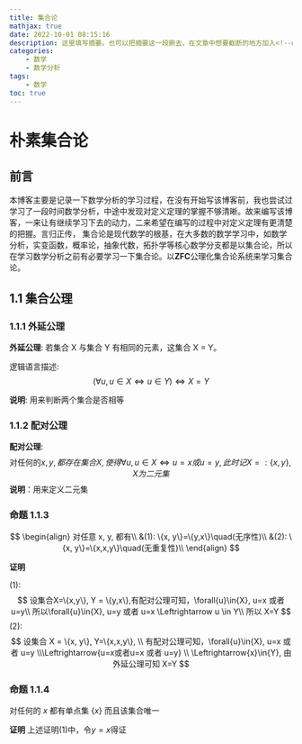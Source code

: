 ```yaml
---
title: 集合论
mathjax: true
date: 2022-10-01 08:15:16
description: 这里填写摘要。也可以把摘要这一段删去，在文章中想要截断的地方加入<!--more-->，这样在首页就只显示开头到截断的内容，而不会显示全文
categories:
    - 数学
    - 数学分析
tags:
    - 数学
toc: true
---
```


# 朴素集合论
## 前言
本博客主要是记录一下数学分析的学习过程，在没有开始写该博客前，我也尝试过学习了一段时间数学分析，中途中发现对定义定理的掌握不够清晰。故来编写该博客，一来让有继续学习下去的动力，二来希望在编写的过程中对定义定理有更清楚的把握。言归正传，
集合论是现代数学的根基，在大多数的数学学习中，如数学分析，实变函数，概率论，抽象代数，拓扑学等核心数学分支都是以集合论，所以在学习数学分析之前有必要学习一下集合论。以**ZFC**公理化集合论系统来学习集合论。

## 1.1 集合公理
### 1.1.1 外延公理
**外延公理**: 若集合 X 与集合 Y 有相同的元素，这集合 X = Y。

逻辑语言描述: $$(\forall{u}, u\in{X}\Leftrightarrow{u}\in{Y})\Leftrightarrow{X=Y}$$

**说明**: 用来判断两个集合是否相等

### 1.1.2 配对公理
**配对公理**: $$\text{对任何的}x, y,都存在集合X,使得\forall{u}, u\in{X}\Leftrightarrow{u=x或u=y},此时记X=:\{x,y\}, X为二元集 $$
**说明**：用来定义二元集

### 命题 1.1.3
$$
\begin{align}
对任意 x, y, 都有\\
&(1): \{x, y\}=\{y,x\}\quad(无序性)\\
&(2): \{x, y\}=\{x,x,y\}\quad(无重复性)\\
\end{align}
$$

**证明**

(1):
$$
设集合X=\{x,y\}, Y = \{y,x\},有配对公理可知，\forall{u}\in{X}, u=x 或者 u=y\\
所以\forall{u}\in{X}, u=y 或者 u=x \Leftrightarrow u \in Y\\
所以 X=Y
$$
(2):
$$
设集合 X = \{x, y\}, Y=\{x,x,y\}, \\
有配对公理可知，\forall{u}\in{X}, u=x 或者 u=y \\\Leftrightarrow{u=x或者u=x 或者 u=y} \\ \Leftrightarrow{x}\in{Y},
由外延公理可知 X=Y
$$

### 命题 1.1.4
对任何的 $x$ 都有单点集 $\{x\}$ 而且该集合唯一

**证明**
上述证明(1)中，令$y=x$得证


